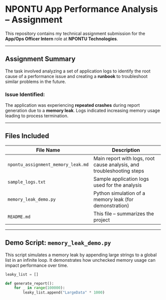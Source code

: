 # NPONTU App Performance Analysis – Assignment

This repository contains my technical assignment submission for the **App/Ops Officer Intern** role at **NPONTU Technologies**.

---

## Assignment Summary

The task involved analyzing a set of application logs to identify the root cause of a performance issue and creating a **runbook** to troubleshoot similar problems in the future.

### Issue Identified:
The application was experiencing **repeated crashes** during report generation due to a **memory leak**. Logs indicated increasing memory usage leading to process termination.

---

## Files Included

| File Name                    | Description |
|-----------------------------|-------------|
| `npontu_assignment_memory_leak.md` | Main report with logs, root cause analysis, and troubleshooting steps |
| `sample_logs.txt`           | Sample application logs used for the analysis |
| `memory_leak_demo.py`       | Python simulation of a memory leak (for demonstration) |
| `README.md`                 | This file – summarizes the project |

---

## Demo Script: `memory_leak_demo.py`

This script simulates a memory leak by appending large strings to a global list in an infinite loop. It demonstrates how unchecked memory usage can impact performance over time.

```python
leaky_list = []

def generate_report():
    for _ in range(100000):
        leaky_list.append("LargeData" * 1000)
